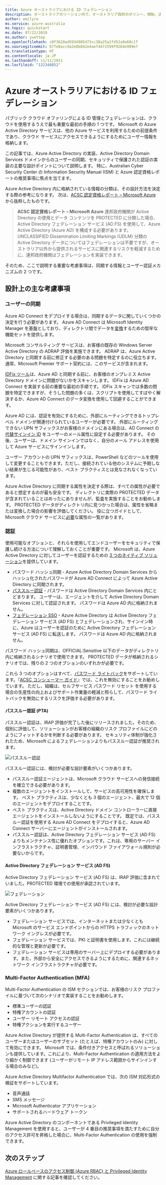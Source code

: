 ```yaml
---
title: Azure オーストラリアにおける ID フェデレーション
description: オーストラリアのリージョン内で、オーストラリア政府のポリシー、規制、法令に固有の要件を満たすように ID フェデレーションを構成するためのガイダンス。
author: emilyre
ms.service: azure-australia
ms.topic: quickstart
ms.date: 07/22/2019
ms.author: yvettep
ms.openlocfilehash: c0f3628ad5934905d73cc38a25a2fd52a9a68c1f
ms.sourcegitcommit: 677e8acc9a2e8b842e4aef4472599f9264e989e7
ms.translationtype: HT
ms.contentlocale: ja-JP
ms.lasthandoff: 11/11/2021
ms.locfileid: "132348052"
---
```

# <a name="identity-federation-in-azure-australia"></a>Azure オーストラリアにおける ID フェデレーション

パブリック クラウド オファリングによる ID 管理とフェデレーションは、クラウドを使用するうえで最も重要な最初の手順の 1 つです。 Microsoft の Azure Active Directory サービスは、他の Azure サービスを利用するための前提条件であり、クラウド サービスにアクセスできるようにするためにユーザー情報を格納します。

この記事では、Azure Active Directory の実装、Active Directory Domain Services ドメインからのユーザーの同期、セキュリティで保護された認証の実装の主要な設計ポイントについて説明します。 特に、Australian Cyber Security Center の Information Security Manual (ISM) と Azure 認定資格レポートの推奨事項に焦点を当てます。

Azure Active Directory 内に格納されている情報の分類は、その設計方法を決定する際の参考になります。 次は、[ACSC 認定資格レポート – Microsoft Azure](https://aka.ms/au-irap) から抜粋したものです。

>**ACSC 認定資格レポート – Microsoft Azure** 連邦政府機関が Active Directory の使用とデータ コンテンツを PROTECTED に分類した場合、Active Directory フェデレーション サービス (AD FS) を使用して、Azure Active Directory (Azure AD) を構成する必要があります。 UNCLASSIFIED Dissemination Limiting Markings (UDLM) 分類の Active Directory データについてはフェデレーションは不要ですが、オーストラリア以外から提供されるサービスに関連するリスクを軽減するために、連邦政府機関はフェデレーションを実装できます。

そのため、ここで説明する重要な考慮事項は、同期する情報とユーザー認証メカニズムの 2 つです。

## <a name="key-design-considerations"></a>設計上の主な考慮事項

### <a name="user-synchronisation"></a>ユーザーの同期

Azure AD Connect をデプロイする場合は、同期するデータに関していくつかの決定を行う必要があります。 Azure AD Connect は Microsoft Identity Manager を基盤としており、ディレクトリ間でデータを[変換](../active-directory/hybrid/how-to-connect-sync-best-practices-changing-default-configuration.md)するための堅牢な機能セットを提供します。

Microsoft コンサルティング サービスは、お客様の既存の Windows Server Active Directory の ADRAP 評価を実施できます。 ADRAP は、Azure Active Directory と同期する前に修正する必要のある問題を特定するのに役立ちます。 通常、Microsoft Premier サポート契約には、このサービスが含まれます。

[IDFix ツール](/office365/enterprise/install-and-run-idfix)は、Azure AD と同期する前に、お客様のオンプレミス Active Directory ドメインに問題がないかをスキャンします。 IDFix は Azure AD Connect を実装する前の重要な最初の手順です。 IDFix スキャンでは多数の問題を特定できますが、そうした問題の多くは、スクリプトを使用してすばやく解決するか、Azure AD Connect のデータ変換を使用して回避することができます。

Azure AD には、認証を有効にするために、外部にルーティングできるトップレベル ドメインが関連付けられているユーザーが必要です。 外部にルーティングできない UPN サフィックスがお客様のドメインにある場合は、AD Connect の[代替サインイン ID](../active-directory/hybrid/plan-connect-userprincipalname.md) をユーザーのメール属性に設定する必要があります。 その後、ユーザーは、ドメイン サインインではなく、自分のメール アドレスを使用して Azure サービスにサインインします。

ユーザー アカウントの UPN サフィックスは、PowerShell などのツールを使用して変更することもできます。ただし、接続されている他のシステムに予期しない結果が生じる可能性があり、ベスト プラクティスとは見なされなくなっています。

Azure Active Directory に同期する属性を決定する際は、すべての属性が必要であると想定するのが最も安全です。 ディレクトリに実際の PROTECTED データが含まれていることはめったにありませんが、監査を実施することをお勧めします。 PROTECTED データがディレクトリ内に見つかった場合は、属性を省略または変換した場合の影響を評価してください。 役に立つガイドとして、Microsoft クラウド サービスに[必要](../active-directory/hybrid/reference-connect-sync-attributes-synchronized.md)な属性の一覧があります。

### <a name="authentication"></a>認証

使用可能なオプションと、それらを使用してエンドユーザーをセキュリティで保護し続ける方法について理解しておくことが重要です。
Microsoft は、Azure Active Directory に対してユーザーを認証するための [3 つのネイティブ ソリューション](../active-directory/hybrid/plan-connect-user-signin.md)を提供しています。

* パスワード ハッシュ同期 - Azure Active Directory Domain Services からハッシュ化されたパスワードが Azure AD Connect によって Azure Active Directory に同期されます。
* [パススルー認証](../active-directory/hybrid/how-to-connect-pta.md) - パスワードは Active Directory Domain Services 内にとどまります。 ユーザーは、エージェントを介して Active Directory Domain Services に対して認証されます。 パスワードは Azure AD 内に格納されません。
* [フェデレーション SSO](../active-directory/hybrid/how-to-connect-fed-whatis.md) - Azure Active Directory は Active Directory フェデレーション サービス (AD FS) とフェデレーションされ、サインイン時に、Azure はユーザーを認証のために Active Directory フェデレーション サービス (AD FS) に転送します。 パスワードは Azure AD 内に格納されません。

パスワード ハッシュ同期は、OFFICIAL:Sensitive 以下のデータがディレクトリ内に格納されるシナリオで使用できます。 PROTECTED データが格納されるシナリオでは、残りの 2 つのオプションのいずれかが必要です。

これら 3 つのオプションはすべて、[パスワード ライトバック](../active-directory/authentication/concept-sspr-writeback.md)をサポートしています。『[ACSC コンシューマー ガイド](https://aka.ms/au-irap)』では、これを無効にすることをお勧めしています。 ただし、組織は、セルフサービス パスワード リセット を使用する場合の生産性の向上およびサポート作業量の軽減と照らして、パスワード ライトバックを無効にするリスクを評価する必要があります。

#### <a name="pass-through-authentication-pta"></a>パススルー認証 (PTA)

パススルー認証は、IRAP 評価が完了した後にリリースされました。そのため、個別に評価して、ソリューションがお客様の組織のリスク プロファイルにどのようにフィットするかを判断する必要があります。 セキュリティ体制が強化されたため、Microsoft によるフェデレーションよりもパススルー認証が推奨されます。

![パススルー認証](media/pta1.png)

パススルー認証には、検討が必要な設計要素がいくつかあります。

* パススルー認証エージェントは、Microsoft クラウド サービスへの発信接続を確立できる必要があります。
* 複数のエージェントをインストールして、サービスの高可用性を確保します。 ベスト プラクティスは、少なくとも 3 個のエージェント、最大で 12 個のエージェントをデプロイすることです。
* ベスト プラクティスは、Active Directory ドメイン コントローラーに直接エージェントをインストールしないようにすることです。 既定では、パススルー認証を使用する Azure AD Connect をデプロイすると、Azure AD Connect サーバーにエージェントがインストールされます。
* パススルー認証は、Active Directory フェデレーション サービス (AD FS) よりもメンテナンス性に優れたオプションです。これは、専用のサーバー インフラストラクチャ、証明書管理、インバウンド ファイアウォール規則が必要ないからです。

#### <a name="active-directory-federation-services-adfs"></a>Active Directory フェデレーション サービス (AD FS)

Active Directory フェデレーション サービス (AD FS) は、IRAP 評価に含まれていました。PROTECTED 環境での使用が承認されています。

![フェデレーション](media/federated-identity.png)

Active Directory フェデレーション サービス (AD FS) には、検討が必要な設計要素がいくつかあります。

* フェデレーション サービスでは、インターネットまたは少なくとも Microsoft のサービス エンドポイントからの HTTPS トラフィックのネットワーク イングレスが必要です。
* フェデレーション サービスでは、PKI と証明書を使用します。これには継続的な管理と更新が必要です。
* フェデレーション サービスは専用のサーバー上にデプロイする必要があります。また、外部から安全にアクセスできるようにするために、関連するネットワーク インフラストラクチャが必要です。

### <a name="multi-factor-authentication-mfa"></a>Multi-Factor Authentication (MFA)

Multi-Factor Authentication の ISM セクションでは、お客様のリスク プロファイルに基づいて次のシナリオで実装することをお勧めします。

* 標準ユーザーの認証
* 特権アカウントの認証
* ユーザー リモート アクセスの認証
* 特権アクションを実行するユーザー

Azure Active Directory が提供する Multi-Factor Authentication は、すべてのユーザーまたはユーザーのサブセット (たとえば、特権アカウントのみ) に対して有効にできます。 Microsoft では、条件付きアクセスと呼ばれるソリューションも提供しています。これにより、Multi-Factor Authentication の適用方法をより細かく制御できます (ユーザーがリモート IP アドレス範囲からサインインする場合のみなど)。

Azure Active Directory Multifactor Authentication では、次の ISM 対応形式の検証をサポートしています。

* 音声通話
* SMS メッセージ
* Microsoft Authenticator アプリケーション
* サポートされるハードウェア トークン

Azure Active Directory のコンポーネントである Privileged Identity Management を使用すると、ユーザーが 4 番目の推奨事項を満たすために自分のアクセス許可を昇格した場合に、Multi-Factor Authentication の使用を強制できます。

## <a name="next-steps"></a>次のステップ

[Azure ロールベースのアクセス制御 (Azure RBAC) と Privileged Identity Management](role-privileged.md) に関する記事を確認してください。

